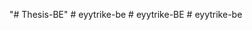 "# Thesis-BE" 
#   e y y t r i k e - b e  
 #   e y y t r i k e - B E  
 #   e y y t r i k e - b e  
 